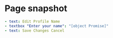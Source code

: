 # Page snapshot

```yaml
- text: Edit Profile Name
- textbox "Enter your name": "[object Promise]"
- text: Save Changes Cancel
```